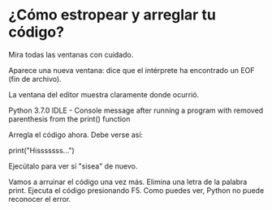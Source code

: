 # ¿Cómo estropear y arreglar tu código?
Mira todas las ventanas con cuidado.

Aparece una nueva ventana: dice que el intérprete ha encontrado un EOF (fin de archivo).

La ventana del editor muestra claramente donde ocurrió.

Python 3.7.0 IDLE - Console message after running a program with removed parenthesis from the print() function


Arregla el código ahora. Debe verse así:

print("Hisssssss...")

Ejecútalo para ver si "sisea" de nuevo.

Vamos a arruinar el código una vez más. Elimina una letra de la palabra print. Ejecuta el código presionando F5. Como puedes ver, Python no puede reconocer el error.